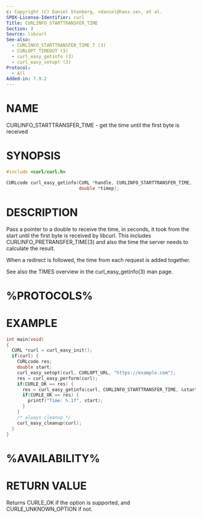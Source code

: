 ```yaml
---
c: Copyright (C) Daniel Stenberg, <daniel@haxx.se>, et al.
SPDX-License-Identifier: curl
Title: CURLINFO_STARTTRANSFER_TIME
Section: 3
Source: libcurl
See-also:
  - CURLINFO_STARTTRANSFER_TIME_T (3)
  - CURLOPT_TIMEOUT (3)
  - curl_easy_getinfo (3)
  - curl_easy_setopt (3)
Protocol:
  - All
Added-in: 7.9.2
---
```


# NAME

CURLINFO_STARTTRANSFER_TIME - get the time until the first byte is received

# SYNOPSIS

~~~c
#include <curl/curl.h>

CURLcode curl_easy_getinfo(CURL *handle, CURLINFO_STARTTRANSFER_TIME,
                           double *timep);
~~~

# DESCRIPTION

Pass a pointer to a double to receive the time, in seconds, it took from the
start until the first byte is received by libcurl. This includes
CURLINFO_PRETRANSFER_TIME(3) and also the time the server needs to
calculate the result.

When a redirect is followed, the time from each request is added together.

See also the TIMES overview in the curl_easy_getinfo(3) man page.

# %PROTOCOLS%

# EXAMPLE

~~~c
int main(void)
{
  CURL *curl = curl_easy_init();
  if(curl) {
    CURLcode res;
    double start;
    curl_easy_setopt(curl, CURLOPT_URL, "https://example.com");
    res = curl_easy_perform(curl);
    if(CURLE_OK == res) {
      res = curl_easy_getinfo(curl, CURLINFO_STARTTRANSFER_TIME, &start);
      if(CURLE_OK == res) {
        printf("Time: %.1f", start);
      }
    }
    /* always cleanup */
    curl_easy_cleanup(curl);
  }
}
~~~

# %AVAILABILITY%

# RETURN VALUE

Returns CURLE_OK if the option is supported, and CURLE_UNKNOWN_OPTION if not.
